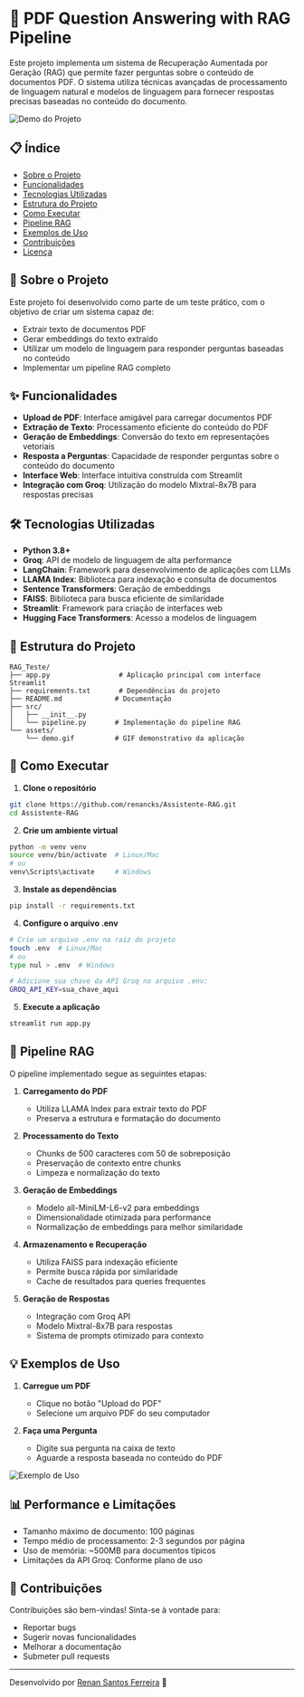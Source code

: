 # 🤖 PDF Question Answering with RAG Pipeline

Este projeto implementa um sistema de Recuperação Aumentada por Geração (RAG) que permite fazer perguntas sobre o conteúdo de documentos PDF. O sistema utiliza técnicas avançadas de processamento de linguagem natural e modelos de linguagem para fornecer respostas precisas baseadas no conteúdo do documento.

![Demo do Projeto](./assets/demo.gif)

## 📋 Índice

- [Sobre o Projeto](#-sobre-o-projeto)
- [Funcionalidades](#-funcionalidades)
- [Tecnologias Utilizadas](#-tecnologias-utilizadas)
- [Estrutura do Projeto](#-estrutura-do-projeto)
- [Como Executar](#-como-executar)
- [Pipeline RAG](#-pipeline-rag)
- [Exemplos de Uso](#-exemplos-de-uso)
- [Contribuições](#-contribuições)
- [Licença](#-licença)

## 🎯 Sobre o Projeto

Este projeto foi desenvolvido como parte de um teste prático, com o objetivo de criar um sistema capaz de:
- Extrair texto de documentos PDF
- Gerar embeddings do texto extraído
- Utilizar um modelo de linguagem para responder perguntas baseadas no conteúdo
- Implementar um pipeline RAG completo

## ✨ Funcionalidades

- **Upload de PDF**: Interface amigável para carregar documentos PDF
- **Extração de Texto**: Processamento eficiente do conteúdo do PDF
- **Geração de Embeddings**: Conversão do texto em representações vetoriais
- **Resposta a Perguntas**: Capacidade de responder perguntas sobre o conteúdo do documento
- **Interface Web**: Interface intuitiva construída com Streamlit
- **Integração com Groq**: Utilização do modelo Mixtral-8x7B para respostas precisas

## 🛠 Tecnologias Utilizadas

- **Python 3.8+**
- **Groq**: API de modelo de linguagem de alta performance
- **LangChain**: Framework para desenvolvimento de aplicações com LLMs
- **LLAMA Index**: Biblioteca para indexação e consulta de documentos
- **Sentence Transformers**: Geração de embeddings
- **FAISS**: Biblioteca para busca eficiente de similaridade
- **Streamlit**: Framework para criação de interfaces web
- **Hugging Face Transformers**: Acesso a modelos de linguagem

## 📁 Estrutura do Projeto

```
RAG_Teste/
├── app.py                 # Aplicação principal com interface Streamlit
├── requirements.txt       # Dependências do projeto
├── README.md             # Documentação
├── src/
│   ├── __init__.py
│   └── pipeline.py       # Implementação do pipeline RAG
└── assets/
    └── demo.gif          # GIF demonstrativo da aplicação
```

## 🚀 Como Executar

1. **Clone o repositório**
```bash
git clone https://github.com/renancks/Assistente-RAG.git
cd Assistente-RAG
```

2. **Crie um ambiente virtual**
```bash
python -m venv venv
source venv/bin/activate  # Linux/Mac
# ou
venv\Scripts\activate     # Windows
```

3. **Instale as dependências**
```bash
pip install -r requirements.txt
```

4. **Configure o arquivo .env**
```bash
# Crie um arquivo .env na raiz do projeto
touch .env  # Linux/Mac
# ou
type nul > .env  # Windows

# Adicione sua chave da API Groq no arquivo .env:
GROQ_API_KEY=sua_chave_aqui
```

5. **Execute a aplicação**
```bash
streamlit run app.py
```

## 🔄 Pipeline RAG

O pipeline implementado segue as seguintes etapas:

1. **Carregamento do PDF**
   - Utiliza LLAMA Index para extrair texto do PDF
   - Preserva a estrutura e formatação do documento

2. **Processamento do Texto**
   - Chunks de 500 caracteres com 50 de sobreposição
   - Preservação de contexto entre chunks
   - Limpeza e normalização do texto

3. **Geração de Embeddings**
   - Modelo all-MiniLM-L6-v2 para embeddings
   - Dimensionalidade otimizada para performance
   - Normalização de embeddings para melhor similaridade

4. **Armazenamento e Recuperação**
   - Utiliza FAISS para indexação eficiente
   - Permite busca rápida por similaridade
   - Cache de resultados para queries frequentes


5. **Geração de Respostas**
   - Integração com Groq API
   - Modelo Mixtral-8x7B para respostas
   - Sistema de prompts otimizado para contexto

## 💡 Exemplos de Uso

1. **Carregue um PDF**
   - Clique no botão "Upload do PDF"
   - Selecione um arquivo PDF do seu computador

2. **Faça uma Pergunta**
   - Digite sua pergunta na caixa de texto
   - Aguarde a resposta baseada no conteúdo do PDF

![Exemplo de Uso](./assets/example.png)

## 📊 Performance e Limitações

- Tamanho máximo de documento: 100 páginas
- Tempo médio de processamento: 2-3 segundos por página
- Uso de memória: ~500MB para documentos típicos
- Limitações da API Groq: Conforme plano de uso

## 🤝 Contribuições

Contribuições são bem-vindas! Sinta-se à vontade para:
- Reportar bugs
- Sugerir novas funcionalidades
- Melhorar a documentação
- Submeter pull requests


---

Desenvolvido por [Renan Santos Ferreira](https://github.com/renancks) 👋
```


